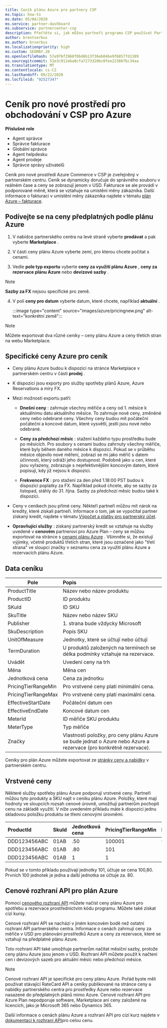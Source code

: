 ```yaml
---
title: Ceník plánu Azure pro partnery CSP
ms.topic: how-to
ms.date: 05/04/2020
ms.service: partner-dashboard
ms.subservice: partnercenter-csp
description: Přečtěte si, jak můžou partneři programu CSP používat Partnerské centrum k zobrazení ceníku pro předplatná v rámci plánu Azure.
author: brentserbus
ms.author: brserbus
ms.localizationpriority: high
ms.custom: SEOMAY.20
ms.openlocfilehash: 57e976f2968f0bd6b13f36eb04be9f68577d1389
ms.sourcegitcommit: 51e3c912eba8cfa72733206c0fee22386fbc34aa
ms.translationtype: MT
ms.contentlocale: cs-CZ
ms.lasthandoff: 09/22/2020
ms.locfileid: "92527347"
---
```

# <a name="price-list-for-the-new-commerce-experience-in-csp-for-azure"></a>Ceník pro nové prostředí pro obchodování v CSP pro Azure

**Příslušné role**

- Agent správce
- Správce fakturace
- Globální správce
- Agent helpdesku
- Agent prodeje
- Správce správy uživatelů

Ceník pro nové prostředí Azure Commerce v CSP je zveřejněný v partnerském centru. Ceník se dynamicky doručuje do správného souboru v reálném čase a ceny se zobrazují jenom v USD. Fakturace se ale provádí v podporované měně, která se vztahuje na umístění měny zákazníka. Další informace o fakturaci v umístění měny zákazníka najdete v tématu [plán Azure – fakturace](azure-plan-billing.md).

## <a name="see-pricing-for-subscriptions-under-the-azure-plan-pricing"></a>Podívejte se na ceny předplatných podle plánu Azure

1. V nabídce partnerského centra na levé straně vyberte **prodávat** a pak vyberte **Marketplace** .

2. V části ceny plánu Azure vyberte zemi, pro kterou chcete počítat s cenami.

3. Vedle **pole typ exportu** vyberte **ceny za využití plánu Azure** , **ceny za rezervace plánu Azure** nebo **devizové sazby** . 

>[!NOTE] 
>**Sazby za FX** nejsou specifické pro země.

4. V poli **ceny pro datum** vyberte datum, které chcete, například **aktuální** .

   :::image type="content" source="images/azure/pricingnew.png" alt-text="konkrétní země":::

>[!NOTE] 
>Můžete exportovat dva různé ceníky – ceny plánu Azure a ceny třetích stran na webu Marketplace.

## <a name="azure-price-list-specifics"></a>Specifické ceny Azure pro ceník

- Ceny plánu Azure budou k dispozici na stránce Marketplace v partnerském centru v části **prodej** .

- K dispozici jsou exporty pro služby spotřeby plánů Azure, Azure Reservations a míry FX.

- Mezi možnosti exportu patří:

  - **Dnešní ceny** : zahrnuje všechny měřiče a ceny od 1. měsíce k aktuálnímu datu aktuálního měsíce. To zahrnuje nové ceny, změněné ceny nebo odebrané ceny. Všechny ceny budou mít počáteční počáteční a koncové datum, které vysvětlí, jestli jsou nové nebo odebrané.

  - **Ceny za předchozí měsíc** : stažení každého typu prostředku bude po měsících. Pro soubory s cenami budou zahrnuty všechny měřiče, které byly během daného měsíce k dispozici. Pokud se v průběhu měsíce objevilo nové měření, zobrazí se mi jako měřič s datem účinnosti, který odráží jeho dostupnost. Podobně jako u cen, které jsou vyřazeny, zobrazuje s nejefektivnějším koncovým datem, které popisují, kdy již nejsou k dispozici.

  - **Frekvence FX** : pro stažení za den před 1.18:00 PST budou k dispozici poplatky za FX. Například pokud chcete, aby se sazby za listopad, stáhly do 31. října. Sazby za předchozí měsíc budou také k dispozici.

- Ceny v ceníkech jsou přímé ceny. Někteří partneři můžou mít nárok na kredity, které získali partneři. Informace o tom, jak se vypočítal partner získaný kredit, najdete v tématu [Výpočet a platby pro partnerský účet](partner-earned-credit-explanation.md).

- **Opravňující služby** : získaný partnerský kredit se vztahuje na služby uvedené v **cenovém** partnerovi pro Azure Plan – ceny se můžou exportovat na stránce s [cenami plánu Azure](https://partner.microsoft.com/commerce/sales) . Všimněte si, že existují výjimky, včetně produktů třetích stran, které jsou označené jako "třetí strana" ve sloupci značky v seznamu cena za využití plánu Azure a rezervacích plánu Azure.

## <a name="price-list-data"></a>Data ceníku

|**Pole**   |**Popis**   |
|--------------------------|:---------------------------|
|ProductTitle  |Název nebo název produktu|
|ProductID   |ID produktu|
|SKuId|ID SKU|
|SkuTitle|Název nebo název SKU|
|Publisher|1. strana bude vždycky Microsoft|
|SkuDescription|Popis SKU|
|UnitOfMeasure|Jednotky, které se účtují nebo účtují|
|TermDuration|U produktů založených na termínech se délka podmínky vztahuje na rezervace.|
|Uvádět|Uvedení ceny na trh|
|Měna|Měna cen|
|Jednotková cena|Cena za jednotku|
|PricingTierRangeMin|Pro vrstvené ceny platí minimální cena.|
|PricingTierRangeMax|Pro vrstvené ceny platí maximální cena.|
|EffectiveStartDate|Počáteční datum cen|
|EffectiveEndDate|Koncové datum cen|
|MeterId|ID měřiče SKU produktu|
|MeterType|Typ měřiče|
|Značky|Vlastnosti položky, pro ceny plánu Azure se bude jednat o Azure nebo Azure a rezervace (pro konkrétně rezervace).|

Ceníky pro plán Azure můžete exportovat ze [stránky ceny a nabídky](https://partner.microsoft.com/dashboard/sell/pricingandoffers) v partnerském centru.

## <a name="tiered-pricing"></a>Vrstvené ceny

Některé služby spotřeby plánu Azure podporují vrstvené ceny. Partneři můžou tyto produkty a SKU najít v ceníku plánu Azure. Položky, které mají hodnoty ve sloupcích rozsah cenové úrovně, umožňují partnerům pochopit cenu na základě využití. V níže uvedeném příkladu máte k dispozici jednu skladovou položku produktu se třemi cenovými úrovněmi.

|**ProductId**   |**SkuId**   |**Jednotková cena**   |**PricingTierRangeMin**   |**PricingTierRangeMax**   |
|:---------------|:-----------|:---------------|:-------------------------|:-------------------------|
|DDD123456ABC|01AB|.50|100001|9223372036854780000|
|DDD123456ABC|01AB|.80|101|100000|
|DDD123456ABC|01AB|1|1|100|

Pokud se v tomto příkladu používají jednotky 101, účtuje se cena 100,80. Prvních 100 jednotek je jedna a další jednotka se účtuje za. 80.

## <a name="pricing-api-for-azure-plan"></a>Cenové rozhraní API pro plán Azure

Pomocí [cenového rozhraní API](/partner/develop/pricing) můžete načíst ceny plánu Azure pro spotřebu a rezervace prostřednictvím kódu programu. Můžete také získat cizí kursy.

Cenové rozhraní API se nachází v jiném koncovém bodě než ostatní rozhraní API partnerského centra. Informace o cenách zahrnují ceny za měřiče v USD pro plánování prostředků Azure a ceny za rezervace, které se vztahují na předplatné plánu Azure.

Toto rozhraní API také umožňuje partnerům načítat měsíční sazby, protože ceny plánu Azure jsou jenom v USD. Rozhraní API můžete použít k načtení cen i devizových sazeb pro aktuální měsíc nebo předchozí měsíce.

>[!NOTE]
> Cenové rozhraní API je specifické pro ceny plánu Azure. Pořád byste měli používat stávající RateCard API a ceníky publikované na stránce ceny a nabídky partnerského centra pro prostředky Azure nebo rezervace nasazené do předplatných plánů mimo Azure. Cenové rozhraní API pro Azure Plan nepodporuje software, Marketplace ani ceny založené na licencích, jako je Microsoft 365 nebo Dynamics 365.

Další informace o cenách plánu Azure a rozhraní API pro cizí kurz najdete v [dokumentaci k rozhraní API](/partner/develop/pricing)pro celou cenu.